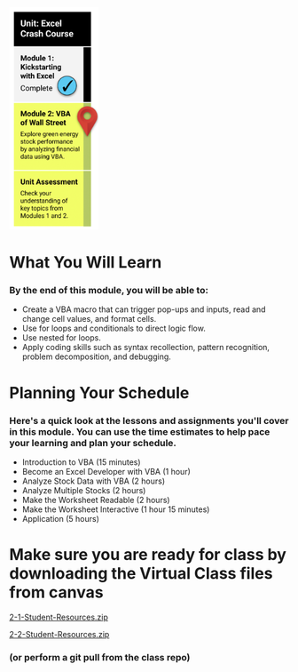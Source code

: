 <img src="./Images/Module_2_Roadmap.png" alt="Module 2 Roadmap" height="400"/>


# What You Will Learn
### By the end of this module, you will be able to:

* Create a VBA macro that can trigger pop-ups and inputs, read and change cell values, and format cells.
* Use for loops and conditionals to direct logic flow.
* Use nested for loops.
* Apply coding skills such as syntax recollection, pattern recognition, problem decomposition, and debugging.

# Planning Your Schedule
### Here's a quick look at the lessons and assignments you'll cover in this module. You can use the time estimates to help pace your learning and plan your schedule.

* Introduction to VBA (15 minutes)
* Become an Excel Developer with VBA (1 hour)
* Analyze Stock Data with VBA (2 hours)
* Analyze Multiple Stocks (2 hours)
* Make the Worksheet Readable (2 hours)
* Make the Worksheet Interactive (1 hour 15 minutes)
* Application (5 hours)

# Make sure you are ready for class by downloading the Virtual Class files from canvas 

[2-1-Student-Resources.zip](https://2u-data-curriculum-team.s3.amazonaws.com/data-viz-online-lesson-plans/02-Lessons/2-1-Student-Resources.zip)

[2-2-Student-Resources.zip](https://2u-data-curriculum-team.s3.amazonaws.com/data-viz-online-lesson-plans/02-Lessons/2-2-Student-Resources.zip)

### (or perform a git pull from the class repo)